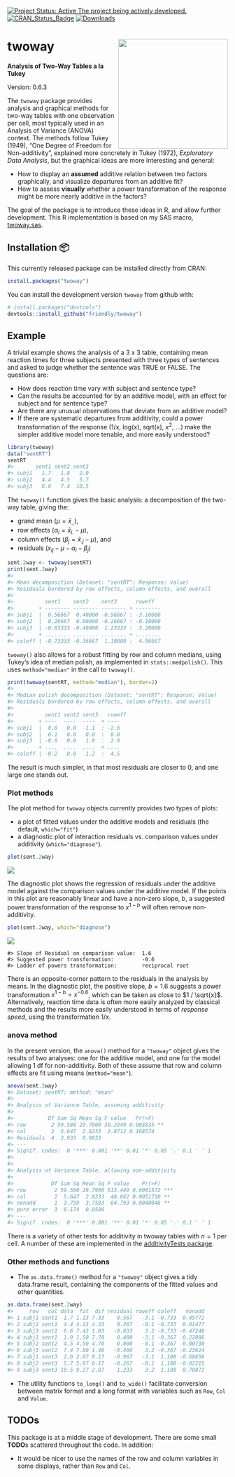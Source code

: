 
<!-- badges: start -->

[![Project Status: Active The project being actively
developed.](https://www.repostatus.org/badges/latest/active.svg)](https://www.repostatus.org/#active)
[![CRAN_Status_Badge](http://www.r-pkg.org/badges/version/twoway)](https://cran.r-project.org/package=twoway)
[![Downloads](http://cranlogs.r-pkg.org/badges/grand-total/twoway)](https://cran.r-project.org/package=twoway)
<!-- badges: end -->

<!-- [![Licence](https://img.shields.io/badge/licence-GPL--3-blue.svg)](https://www.gnu.org/licenses/gpl-3.0.en.html) -->
<!-- README.md is generated from README.Rmd. Please edit that file -->

# twoway <img src="man/figures/logo.png" align="right" height="250px" />

**Analysis of Two-Way Tables a la Tukey**

Version: 0.6.3 <!-- 0.6.3 -->

The `twoway` package provides analysis and graphical methods for two-way
tables with one observation per cell, most typically used in an Analysis
of Variance (ANOVA) context. The methods follow Tukey (1949), “One
Degree of Freedom for Non-additivity”, explained more concretely in
Tukey (1972), *Exploratory Data Analysis*, but the graphical ideas are
more interesting and general:

- How to display an **assumed** additive relation between two factors
  graphically, and visualize departures from an additive fit?
- How to assess **visually** whether a power transformation of the
  response might be more nearly additive in the factors?

The goal of the package is to introduce these ideas in R, and allow
further development. This R implementation is based on my SAS macro,
[twoway.sas](http://www.datavis.ca/sasmac/twoway.html).

## Installation 📦

This currently released package can be installed directly from CRAN:

``` r
install.packages("twoway")
```

You can install the development version `twoway` from github with:

``` r
# install.packages("devtools")
devtools::install_github("friendly/twoway")
```

## Example

A trivial example shows the analysis of a 3 x 3 table, containing mean
reaction times for three subjects presented with three types of
sentences and asked to judge whether the sentence was TRUE or FALSE. The
questions are:

- How does reaction time vary with subject and sentence type?
- Can the results be accounted for by an additive model, with an effect
  for subject and for sentence type?
- Are there any unusual observations that deviate from an additive
  model?
- If there are systematic departures from additivity, could a power
  transformation of the response (1/x, log(x), sqrt(x), $x^2$, …) make
  the simpler additive model more tenable, and more easily understood?

``` r
library(twoway)
data("sentRT")
sentRT
#>       sent1 sent2 sent3
#> subj1   1.7   1.9   2.0
#> subj2   4.4   4.5   5.7
#> subj3   6.6   7.4  10.5
```

The `twoway()` function gives the basic analysis: a decomposition of the
two-way table, giving the:

- grand mean ($\mu = \bar{x}_{..}$),
- row effects ($\alpha_i = \bar{x}_{i.}-\mu$),
- column effects ($\beta_j = \bar{x}_{.j}-\mu$), and
- residuals ($x_{ij}-\mu -\alpha_i -\beta_j$)

``` r
sent.2way <- twoway(sentRT)
print(sent.2way)
#> 
#> Mean decomposition (Dataset: "sentRT"; Response: Value)
#> Residuals bordered by row effects, column effects, and overall
#> 
#>          sent1    sent2    sent3      roweff  
#>        + -------- -------- -------- + --------
#> subj1  |  0.56667  0.40000 -0.96667 : -3.10000
#> subj2  |  0.26667  0.00000 -0.26667 : -0.10000
#> subj3  | -0.83333 -0.40000  1.23333 :  3.20000
#>        + ........ ........ ........ + ........
#> coleff | -0.73333 -0.36667  1.10000 :  4.96667
```

`twoway()` also allows for a robust fitting by row and column medians,
using Tukey’s idea of median polish, as implemented in
`stats::medpolish()`. This uses `method="median"` in the call to
`twoway()`.

``` r
print(twoway(sentRT, method="median"), border=2)
#> 
#> Median polish decomposition (Dataset: "sentRT"; Response: Value)
#> Residuals bordered by row effects, column effects, and overall
#> 
#>          sent1 sent2 sent3   roweff
#>        + ----  ----  ----  + ----  
#> subj1  |  0.0   0.0  -1.1  : -2.6  
#> subj2  |  0.1   0.0   0.0  :  0.0  
#> subj3  | -0.6   0.0   1.9  :  2.9  
#>        + ....  ....  ....  + ....  
#> coleff | -0.2   0.0   1.2  :  4.5
```

The result is much simpler, in that most residuals are closer to 0, and
one large one stands out.

### Plot methods

The plot method for `twoway` objects currently provides two types of
plots:

- a plot of fitted values under the additive models and residuals (the
  default, `which="fit"`)
- a diagnostic plot of interaction residuals vs. comparison values under
  additivity (`which="diagnose"`).

``` r
plot(sent.2way)
```

![](man/figures/README-ex1-plot-1.png)<!-- -->

The diagnostic plot shows the regression of residuals under the additive
model against the comparison values under the additive model. If the
points in this plot are reasonably linear and have a non-zero slope,
*b*, a suggested power transformation of the response to $x^{1-b}$ will
often remove non-additivity.

``` r
plot(sent.2way, which="diagnose")
```

![](man/figures/README-ex1-plot2-1.png)<!-- -->

    #> Slope of Residual on comparison value:  1.6 
    #> Suggested power transformation:         -0.6 
    #> Ladder of powers transformation:        reciprocal root

There is an opposite-corner pattern to the residuals in the analysis by
means. In the diagnostic plot, the positive slope, $b=1.6$ suggests a
power transformation $x^{1-b} = x^{-0.6}$, which can be taken as close
to $1 / \sqrt{x}$. Alternatively, reaction time data is often more
easily analyzed by classical methods and the results more easily
understood in terms of *response speed*, using the transformation $1/x$.

### anova method

In the present version, the `anova()` method for a `"twoway"` object
gives the results of two analyses: one for the additive model, and one
for the model allowing 1 df for non-additivity. Both of these assume
that row and column effects are fit using means (`method="mean"`).

``` r
anova(sent.2way)
#> Dataset: sentRT; method: "mean"
#> 
#> Analysis of Variance Table, assuming additivity
#> 
#>           Df Sum Sq Mean Sq F value   Pr(>F)   
#> row        2 59.580 29.7900 30.2949 0.003835 **
#> col        2  5.647  2.8233  2.8712 0.168574   
#> Residuals  4  3.933  0.9833                    
#> ---
#> Signif. codes:  0 '***' 0.001 '**' 0.01 '*' 0.05 '.' 0.1 ' ' 1
#> 
#> 
#> Analysis of Variance Table, allowing non-additivity
#> 
#>            Df Sum Sq Mean Sq F value    Pr(>F)    
#> row         2 59.580 29.7900 513.449 0.0001572 ***
#> col         2  5.647  2.8233  48.662 0.0051710 ** 
#> nonadd      1  3.759  3.7593  64.793 0.0040046 ** 
#> pure error  3  0.174  0.0580                      
#> ---
#> Signif. codes:  0 '***' 0.001 '**' 0.01 '*' 0.05 '.' 0.1 ' ' 1
```

There is a variety of other tests for additivity in twoway tables with
$n=1$ per cell. A number of these are implemented in the
[additivityTests
package](https://cran.r-project.org/package=additivityTests).

### Other methods and functions

- The `as.data.frame()` method for a `"twoway"` object gives a tidy
  data.frame result, containing the components of the fitted values and
  other quantities.

``` r
as.data.frame(sent.2way)
#>     row   col data  fit  dif residual roweff coleff   nonadd
#> 1 subj1 sent1  1.7 1.13 7.33    0.567   -3.1 -0.733  0.45772
#> 2 subj2 sent1  4.4 4.13 4.33    0.267   -0.1 -0.733  0.01477
#> 3 subj3 sent1  6.6 7.43 1.03   -0.833    3.2 -0.733 -0.47248
#> 4 subj1 sent2  1.9 1.50 7.70    0.400   -3.1 -0.367  0.22886
#> 5 subj2 sent2  4.5 4.50 4.70    0.000   -0.1 -0.367  0.00738
#> 6 subj3 sent2  7.4 7.80 1.40   -0.400    3.2 -0.367 -0.23624
#> 7 subj1 sent3  2.0 2.97 9.17   -0.967   -3.1  1.100 -0.68658
#> 8 subj2 sent3  5.7 5.97 6.17   -0.267   -0.1  1.100 -0.02215
#> 9 subj3 sent3 10.5 9.27 2.87    1.233    3.2  1.100  0.70872
```

- The utility functions `to_long()` and `to_wide()` facilitate
  conversion between matrix format and a long format with variables such
  as `Row`, `Col` and `Value`.

## TODOs

This package is at a middle stage of development. There are some small
**TODO**s scattered throughout the code. In addition:

<!-- * Implement a proper `anova.twoway()` method, giving a comprehensive analysis of variance table, including the Tukey 1 df test for non-additivity. The present version is just an initial sketch. -->
<!-- * Create a formula method for a `data.frame` with columns like `row, col, value` as might be used in `twoway(value ~ row + col, data=)`. -->

- It would be nicer to use the names of the row and column variables in
  some displays, rather than `Row` and `Col`.
